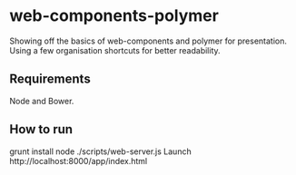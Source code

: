# web-components-polymer

Showing off the basics of web-components and polymer for presentation.
Using a few organisation shortcuts for better readability.

## Requirements

Node and Bower.

## How to run

grunt install
node ./scripts/web-server.js
Launch http://localhost:8000/app/index.html